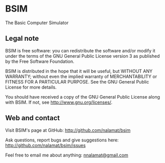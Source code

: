 # BSIM

The Basic Computer Simulator


## Legal note

BSIM is free software: you can redistribute the software and/or modify it
under the terms of the GNU General Public License version 3 as published
by the Free Software Foundation.

BSIM is distributed in the hope that it will be useful, but WITHOUT ANY
WARRANTY; without even the implied warranty of MERCHANTABILITY or FITNESS FOR
A PARTICULAR PURPOSE. See the GNU General Public License for more details.

You should have received a copy of the GNU General Public License along with
BSIM. If not, see <http://www.gnu.org/licenses/>.


## Web and contact

Visit BSIM's page at GitHub:
    http://github.com/nalamat/bsim

Ask questions, report bugs and give suggestions here:
    http://github.com/nalamat/bsim/issues

Feel free to email me about anything:
    nnalamat@gmail.com
